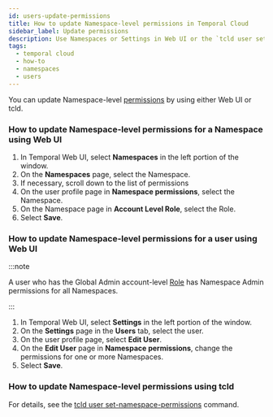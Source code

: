 ```yaml
---
id: users-update-permissions
title: How to update Namespace-level permissions in Temporal Cloud
sidebar_label: Update permissions
description: Use Namespaces or Settings in Web UI or the `tcld user set-namespace-permissions` command.
tags:
  - temporal cloud
  - how-to
  - namespaces
  - users
---
```


You can update Namespace-level [permissions](/cloud/users-namespace-level-permissions) by using either Web UI or tcld.

<!-- How to update Namespace-level permissions for a Namespace in Temporal Cloud using Web UI -->

### How to update Namespace-level permissions for a Namespace using Web UI

1. In Temporal Web UI, select **Namespaces** in the left portion of the window.
1. On the **Namespaces** page, select the Namespace.
1. If necessary, scroll down to the list of permissions
1. On the user profile page in **Namespace permissions**, select the Namespace.
1. On the Namespace page in **Account Level Role**, select the Role.
1. Select **Save**.

<!-- How to update Namespace-level permissions for a user in Temporal Cloud using Web UI -->

### How to update Namespace-level permissions for a user using Web UI

:::note

A user who has the Global Admin account-level [Role](/cloud/users-account-level-roles) has Namespace Admin permissions for all Namespaces.

:::

1. In Temporal Web UI, select **Settings** in the left portion of the window.
1. On the **Settings** page in the **Users** tab, select the user.
1. On the user profile page, select **Edit User**.
1. On the **Edit User** page in **Namespace permissions**, change the permissions for one or more Namespaces.
1. Select **Save**.

<!-- How to update an account-level Role in Temporal Cloud using tcld -->

### How to update Namespace-level permissions using tcld

For details, see the [tcld user set-namespace-permissions](/cloud/tcld/user/set-namespace-permissions) command.
